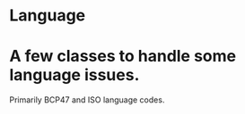 # Language
A few classes to handle some language issues.
======================================================

Primarily BCP47 and ISO language codes.
